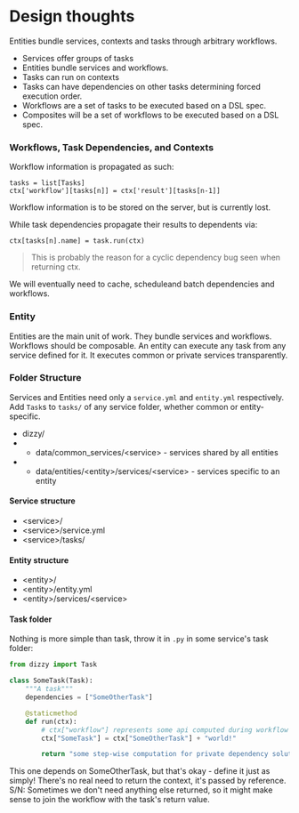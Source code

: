 # Design thoughts

Entities bundle services, contexts and tasks through arbitrary workflows.

- Services offer groups of tasks
- Entities bundle services and workflows.
- Tasks can run on contexts
- Tasks can have dependencies on other tasks determining forced execution order.
- Workflows are a set of tasks to be executed based on a DSL spec.
- Composites will be a set of workflows to be executed based on a DSL spec.
### Workflows, Task Dependencies, and Contexts

Workflow information is propagated as such:

    tasks = list[Tasks]
    ctx['workflow'][tasks[n]] = ctx['result'][tasks[n-1]]

Workflow information is to be stored on the server, but is currently lost.

While task dependencies propagate their results to dependents via:

    ctx[tasks[n].name] = task.run(ctx)

> This is probably the reason for a cyclic dependency bug seen when returning ctx.

We will eventually need to cache, scheduleand batch dependencies and workflows.

### Entity

Entities are the main unit of work. They bundle services and workflows. Workflows should be composable. An entity can execute any task from any service defined for it. It executes common or private services transparently.

### Folder Structure
Services and Entities need only a `service.yml` and `entity.yml` respectively. Add `Task`s to `tasks/` of any service folder, whether common or entity-specific.

- dizzy/
- - data/common_services/\<service> - services shared by all entities
- - data/entities/\<entity>/services/\<service> - services specific to an entity

#### Service structure
- \<service>/
- \<service>/service.yml
- \<service>/tasks/

#### Entity structure
- \<entity>/
- \<entity>/entity.yml
- \<entity>/services/\<service>

#### Task folder
Nothing is more simple than task, throw it in `.py` in some service's task folder:

```python
from dizzy import Task

class SomeTask(Task):
    """A task"""
    dependencies = ["SomeOtherTask"]

    @staticmethod
    def run(ctx):
        # ctx["workflow"] represents some api computed during workflow execution.
        ctx["SomeTask"] = ctx["SomeOtherTask"] + "world!"

        return "some step-wise computation for private dependency solution"
```
This one depends on SomeOtherTask, but that's okay - define it just as simply! There's no real need to return the context, it's passed by reference. S/N: Sometimes we don't need anything else returned, so it might make sense to join the workflow with the task's return value.
